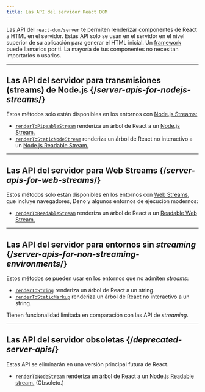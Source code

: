 ```yaml
---
title: Las API del servidor React DOM
---
```


<Intro>

Las API del `react-dom/server` te permiten renderizar componentes de React a HTML en el servidor. Estas API solo se usan en el servidor en el nivel superior de su aplicación para generar el HTML inicial. Un [framework](/learn/start-a-new-react-project#production-grade-react-frameworks) puede llamarlos por ti. La mayoría de tus componentes no necesitan importarlos o usarlos.

</Intro>

---

## Las API del servidor para transmisiones (streams) de Node.js {/*server-apis-for-nodejs-streams*/}

Estos métodos solo están disponibles en los entornos con [Node.js Streams:](https://nodejs.org/api/stream.html)

* [`renderToPipeableStream`](/reference/react-dom/server/renderToPipeableStream) renderiza un árbol de React a un [Node.js Stream.](https://nodejs.org/api/stream.html)
* [`renderToStaticNodeStream`](/reference/react-dom/server/renderToStaticNodeStream) renderiza un árbol de React no interactivo a un [Node.js Readable Stream.](https://nodejs.org/api/stream.html#readable-streams)

---

## Las API del servidor para Web Streams {/*server-apis-for-web-streams*/}

Estos métodos solo están disponibles en los entornos con [Web Streams](https://developer.mozilla.org/en-US/docs/Web/API/Streams_API), que incluye navegadores, Deno y algunos entornos de ejecución modernos:

* [`renderToReadableStream`](/reference/react-dom/server/renderToReadableStream) renderiza un árbol de React a un [Readable Web Stream.](https://developer.mozilla.org/en-US/docs/Web/API/ReadableStream)

---

## Las API del servidor para entornos sin *streaming* {/*server-apis-for-non-streaming-environments*/}

Estos métodos se pueden usar en los entornos que no admiten *streams*:

* [`renderToString`](/reference/react-dom/server/renderToString) renderiza un árbol de React a un string.
* [`renderToStaticMarkup`](/reference/react-dom/server/renderToStaticMarkup) renderiza un árbol de React no interactivo a un string.

Tienen funcionalidad limitada en comparación con las API de *streaming*.

---

## Las API del servidor obsoletas {/*deprecated-server-apis*/}

<Deprecated>

Estas API se eliminarán en una versión principal futura de React.

</Deprecated>

* [`renderToNodeStream`](/reference/react-dom/server/renderToNodeStream) renderiza un árbol de React a un [Node.js Readable stream.](https://nodejs.org/api/stream.html#readable-streams) (Obsoleto.)
